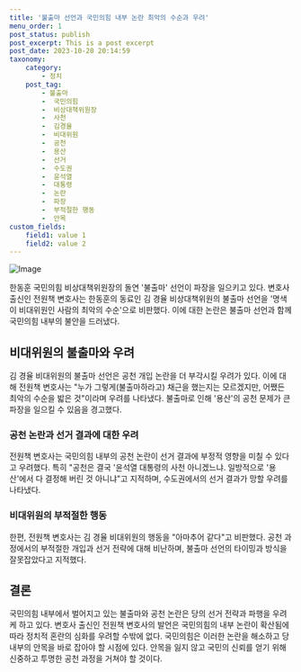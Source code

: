 ```yaml
---
title: '불출마 선언과 국민의힘 내부 논란 최악의 수순과 우려'
menu_order: 1
post_status: publish
post_excerpt: This is a post excerpt
post_date: 2023-10-20 20:14:59
taxonomy:
    category:
        - 정치
    post_tag:
        - 불출마
        -  국민의힘
        -  비상대책위원장
        -  사천
        -  김경율
        -  비대위원
        -  공천
        -  용산
        -  선거
        -  수도권
        -  윤석열
        -  대통령
        -  논란
        -  파장
        -  부적절한 행동
        -  안목
custom_fields:
    field1: value 1
    field2: value 2
---
```


![Image](https://imgnews.pstatic.net/image/002/2024/02/06/0002318548_001_20240206050500992.jpg?type=w647)


한동훈 국민의힘 비상대책위원장의 돌연 '불출마' 선언이 파장을 일으키고 있다. 변호사 출신인 전원책 변호사는 한동훈의 동료인 김 경율 비상대책위원의 불출마 선언을 '명색이 비대위원인 사람의 최악의 수순'으로 비판했다. 이에 대한 논란은 불출마 선언과 함께 국민의힘 내부의 불안을 드러냈다. 

## 비대위원의 불출마와 우려
김 경율 비대위원의 불출마 선언은 공천 개입 논란을 더 부각시킬 우려가 있다. 이에 대해 전원책 변호사는 "누가 그렇게(불출마하라고) 채근을 했는지는 모르겠지만, 어쨌든 최악의 수순을 밟은 것"이라며 우려를 나타냈다. 불출마로 인해 '용산'의 공천 문제가 큰 파장을 일으킬 수 있음을 경고했다.

### 공천 논란과 선거 결과에 대한 우려
전원책 변호사는 국민의힘 내부의 공천 논란이 선거 결과에 부정적 영향을 미칠 수 있다고 우려했다. 특히 "공천은 결국 '윤석열 대통령의 사천 아니겠느냐. 일방적으로 '용산'에서 다 결정해 버린 것 아니냐"고 지적하며, 수도권에서의 선거 결과가 망할 우려를 나타냈다. 

### 비대위원의 부적절한 행동
한편, 전원책 변호사는 김 경율 비대위원의 행동을 "아마추어 같다"고 비판했다. 공천 과정에서의 부적절한 개입과 선거 전략에 대해 비난하며, 불출마 선언의 타이밍과 방식을 잘못잡았다고 지적했다. 

## 결론
국민의힘 내부에서 벌어지고 있는 불출마와 공천 논란은 당의 선거 전략과 파행을 우려케 하고 있다. 변호사 출신인 전원책 변호사의 발언은 국민의힘의 내부 논란이 확산됨에 따라 정치적 혼란의 심화를 우려할 수밖에 없다. 국민의힘은 이러한 논란을 해소하고 당 내부의 안목을 바로 잡아야 할 시점에 있다. 안목을 잃지 않고 국민의 신뢰를 얻기 위해 신중하고 투명한 공천 과정을 거쳐야 할 것이다.
